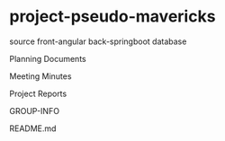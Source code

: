 # project-pseudo-mavericks



source
  front-angular
  back-springboot
  database

Planning Documents

Meeting Minutes

Project Reports

GROUP-INFO

README.md
